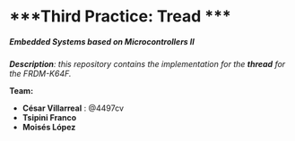 # ***Third Practice: Tread ***
##### ***Embedded Systems based on Microcontrollers II***

***Description**: this repository contains the implementation for the **thread** for the FRDM-K64F.*

**Team:** 
- **César Villarreal** : @4497cv
- **Tsipini Franco**
- **Moisés López**

